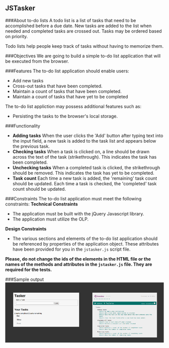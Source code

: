 JSTasker
---------------------------------------

###About to-do lists
A todo list is a list of tasks that need to be accomplished before a due date. New tasks are added to the list when needed and completed tasks are crossed out. Tasks may be ordered based on priority.

Todo lists help people keep track of tasks without having to memorize them.

###Objectives
We are going to build a simple to-do list application that will be executed from the browser.

###Features
The to-do list application should enable users:
  + Add new tasks
  + Cross-out tasks that have been completed.
  + Maintain a count of tasks that have been completed.
  + Maintain a count of tasks that have yet to be completed

The to-do list appliction may possess additional features such as:
  + Persisting the tasks to the browser's local storage.

###Functionality
  +  **Adding tasks**
  When the user clicks the 'Add' button after typing text into the input field, a new task is added to the task list and appears below the previous task.
  +  **Checking tasks**
  When a task is clicked on, a line should be drawn across the text of the task (strikethrough). This indicates the task has been completed.
  +  **Unchecking tasks**
  When a completed task is clicked, the strikethrough should be removed. This indicates the task has yet to be completed.
  +  **Task count**
  Each time a new task is added, the 'remaining' task count should be updated. Each time a task is checked, the 'completed' task count should be updated.

###Constraints
The to-do list application must meet the following constraints:
**Technical Constraints**
  + The application must be built with the jQuery Javascript library.
  + The application must utilize the OLP.

**Design Constraints**
  + The various sections and elements of the to-do list application should be referenced by properties of the application object. These attributes have been provided for you in the `jstasker.js` script file.

  **Please, do not change the ids of the elements in the HTML file or the names of the methods and attributes in the `jstasker.js` file. They are required for the tests.**

###Sample output
![JSTasker](jstasker_output.png)


